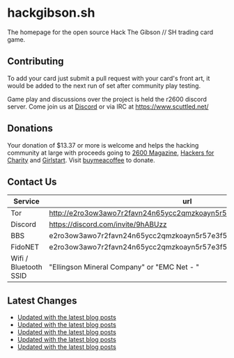 # hackgibson.sh
The homepage for the open source Hack The Gibson // SH trading card game.


## Contributing

To add your card just submit a pull request with your card's front art, it would be added to the next run of set after community play testing.

Game play and discussions over the project is held the r2600 discord server. Come join us at [Discord](https://discord.com/invite/9hABUzz) or via IRC at https://www.scuttled.net/


## Donations

Your donation of $13.37 or more is welcome and helps the hacking community at large with proceeds going to [2600 Magazine](https://2600.com/), [Hackers for Charity](https://hackersforcharity.org) and [Girlstart](https://girlstart.org).  Visit [buymeacoffee](https://www.buymeacoffee.com/hackgibson.sh) to donate.


## Contact Us

Service | url
-|-
Tor | http://e2ro3ow3awo7r2favn24n65ycc2qmzkoayn5r57e3f56nvjwdcgg32ad.onion
Discord | https://discord.com/invite/9hABUzz
BBS | e2ro3ow3awo7r2favn24n65ycc2qmzkoayn5r57e3f56nvjwdcgg32ad.onion:23
FidoNET | e2ro3ow3awo7r2favn24n65ycc2qmzkoayn5r57e3f56nvjwdcgg32ad.onion:24554
Wifi / Bluetooth SSID | "Ellingson Mineral Company" or "EMC Net - <fidonet address>"

## Latest Changes
<!-- BLOG-POST-LIST:START -->
- [Updated with the latest blog posts](https://github.com/DFW2600/hackgibson.sh/commit/d2cab16905009fafb98d3dc54802a60ab7376a16)
- [Updated with the latest blog posts](https://github.com/DFW2600/hackgibson.sh/commit/8e7eec1f4231c4d1fbacec2919271e4429c0d569)
- [Updated with the latest blog posts](https://github.com/DFW2600/hackgibson.sh/commit/c3b7f8e2057b32a2d6ef193cf884900258f0c79b)
- [Updated with the latest blog posts](https://github.com/DFW2600/hackgibson.sh/commit/6d1146e87454ad302cfd3e09ec6c3de9d9c2dd16)
- [Updated with the latest blog posts](https://github.com/DFW2600/hackgibson.sh/commit/9fbc7713957e45cc9d905c06f551942c5d833b2d)
<!-- BLOG-POST-LIST:END -->
